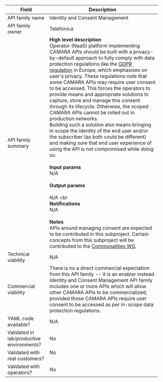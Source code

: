 | **Field** | Description | 
| ---- | ----- |
| API family name | Identity and Consent Management |
| API family owner| Telefonica  |
| API family summary | **High level description**<br>Operator (NaaS) platform implementing CAMARA APIs should be built with a privacy-by-default approach to fully comply with data protection regulations like the [GDPR regulation](https://gdpr-info.eu) in Europe, which emphasises on user's privacy. These regulations note that some CAMARA APIs may require user consent to be accessed. This forces the operators to provide means and appropriate solutions to capture, store and manage this consent through its lifecycle. Otherwise, the scoped CAMARA APIs cannot be rolled out in production networks. <br>Building such a solution also means bringing in scope the identity of the end user and/or the subscriber (as both could be different) and making sure that end user experience of using the API is not compromised while doing so.<br><br>**Input params**<br> N/A <br><br>**Output params**<br><br> N/A <br<br>**Notifications** <br> N/A <br><br>**Notes**<br>APIs around managing consent are expected to be contributed in this subproject. Certain concepts from this subproject will be contributed to the [Commonalities WG](https://github.com/camaraproject/WorkingGroups/tree/main/Commonalities). |
| Technical viability | N/A | 
| Commercial viability | There is no a direct commercial expectation from this API family -- it is an enabler instead. Identity and Consent Management API family includes one or more APIs which will allow other CAMARA APIs to be commercialized, provided those CAMARA APIs require user consent to be accessed as per in-scope data protection regulations.|
| YAML code available? | N/A <br>|
| Validated in lab/productive environments? | No <br>|
| Validated with real customers? | No <br><br> |
| Validated with operators? | No  </em> |
